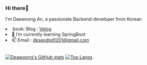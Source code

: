 ### Hi there👋
I'm Daewoong An, a passionate Backend-developer from Korean

<ui>
  <li>:book: Blog : <a href="https://velog.io/@dkseodnd1201">Velog</a></li>
  <li>🌱 I’m currently learning SpringBoot</li>
  <li>📫 Email : <a href="dkseodnd1201@gmail.com">dkseodnd1201@gmail.com</a> </li>
</ui>

<br>

[![Deawoong's GitHub stats](https://github-readme-stats.vercel.app/api?username=dkseodnd1201)](https://github.com/anuraghazra/github-readme-stats)
[![Top Langs](https://github-readme-stats.vercel.app/api/top-langs/?username=dkseodnd1201&layout=compact)](https://github.com/anuraghazra/github-readme-stats)
